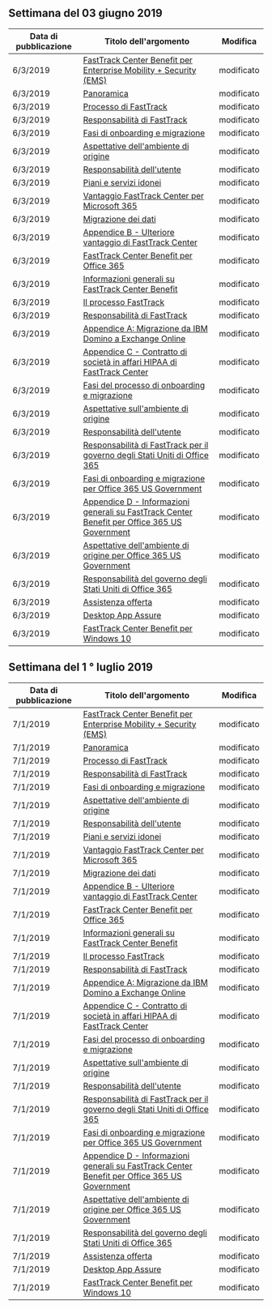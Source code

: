 <!-- This file is generated automatically each week. Changes made to this file will be overwritten.-->




## <a name="week-of-june-03-2019"></a>Settimana del 03 giugno 2019


| Data di pubblicazione |Titolo dell'argomento | Modifica |
|------|------------|--------|
| 6/3/2019 | [FastTrack Center Benefit per Enterprise Mobility + Security (EMS)](/FastTrack/ems-fasttrack-benefit-for-ems) | modificato |
| 6/3/2019 | [Panoramica](/FastTrack/ems-fasttrack-benefit-overview) | modificato |
| 6/3/2019 | [Processo di FastTrack](/FastTrack/ems-fasttrack-process) | modificato |
| 6/3/2019 | [Responsabilità di FastTrack](/FastTrack/ems-fasttrack-responsibilities) | modificato |
| 6/3/2019 | [Fasi di onboarding e migrazione](/FastTrack/ems-onboarding-phases) | modificato |
| 6/3/2019 | [Aspettative dell'ambiente di origine](/FastTrack/ems-source-environment-expectations) | modificato |
| 6/3/2019 | [Responsabilità dell'utente](/FastTrack/ems-your-responsibilities) | modificato |
| 6/3/2019 | [Piani e servizi idonei](/FastTrack/m365-eligible-services-and-plans) | modificato |
| 6/3/2019 | [Vantaggio FastTrack Center per Microsoft 365](/FastTrack/m365-fasttrack-benefit-overview) | modificato |
| 6/3/2019 | [Migrazione dei dati](/FastTrack/o365-data-migration) | modificato |
| 6/3/2019 | [Appendice B - Ulteriore vantaggio di FastTrack Center](/FastTrack/o365-fasttrack-additional-benefits) | modificato |
| 6/3/2019 | [FastTrack Center Benefit per Office 365](/FastTrack/o365-fasttrack-benefit-for-office-365) | modificato |
| 6/3/2019 | [Informazioni generali su FastTrack Center Benefit](/FastTrack/o365-fasttrack-benefit-overview) | modificato |
| 6/3/2019 | [Il processo FastTrack](/FastTrack/o365-fasttrack-process) | modificato |
| 6/3/2019 | [Responsabilità di FastTrack](/FastTrack/o365-fasttrack-responsibilities) | modificato |
| 6/3/2019 | [Appendice A: Migrazione da IBM Domino a Exchange Online](/FastTrack/o365-from-ibm-domino-to-exchange-online) | modificato |
| 6/3/2019 | [Appendice C - Contratto di società in affari HIPAA di FastTrack Center](/FastTrack/o365-hipaa-business-associate-agreement) | modificato |
| 6/3/2019 | [Fasi del processo di onboarding e migrazione](/FastTrack/o365-onboarding-and-migration) | modificato |
| 6/3/2019 | [Aspettative sull'ambiente di origine](/FastTrack/o365-source-environment-expectations) | modificato |
| 6/3/2019 | [Responsabilità dell'utente](/FastTrack/o365-your-responsibilities) | modificato |
| 6/3/2019 | [Responsabilità di FastTrack per il governo degli Stati Uniti di Office 365](/FastTrack/us-gov-appendix-fasttrack-responsibilities) | modificato |
| 6/3/2019 | [Fasi di onboarding e migrazione per Office 365 US Government](/FastTrack/us-gov-appendix-onboarding-and-migration) | modificato |
| 6/3/2019 | [Appendice D - Informazioni generali su FastTrack Center Benefit per Office 365 US Government](/FastTrack/us-gov-appendix-overview) | modificato |
| 6/3/2019 | [Aspettative dell'ambiente di origine per Office 365 US Government](/FastTrack/us-gov-appendix-source-environment-expectations) | modificato |
| 6/3/2019 | [Responsabilità del governo degli Stati Uniti di Office 365](/FastTrack/us-gov-appendix-your-responsibilities) | modificato |
| 6/3/2019 | [Assistenza offerta](/FastTrack/win-10-daa-assistance-offered) | modificato |
| 6/3/2019 | [Desktop App Assure](/FastTrack/win-10-desktop-app-assure) | modificato |
| 6/3/2019 | [FastTrack Center Benefit per Windows 10](/FastTrack/win-10-fasttrack-benefit-for-windows-10) | modificato |


## <a name="week-of-july-01-2019"></a>Settimana del 1 ° luglio 2019


| Data di pubblicazione |Titolo dell'argomento | Modifica |
|------|------------|--------|
| 7/1/2019 | [FastTrack Center Benefit per Enterprise Mobility + Security (EMS)](/FastTrack/ems-fasttrack-benefit-for-ems) | modificato |
| 7/1/2019 | [Panoramica](/FastTrack/ems-fasttrack-benefit-overview) | modificato |
| 7/1/2019 | [Processo di FastTrack](/FastTrack/ems-fasttrack-process) | modificato |
| 7/1/2019 | [Responsabilità di FastTrack](/FastTrack/ems-fasttrack-responsibilities) | modificato |
| 7/1/2019 | [Fasi di onboarding e migrazione](/FastTrack/ems-onboarding-phases) | modificato |
| 7/1/2019 | [Aspettative dell'ambiente di origine](/FastTrack/ems-source-environment-expectations) | modificato |
| 7/1/2019 | [Responsabilità dell'utente](/FastTrack/ems-your-responsibilities) | modificato |
| 7/1/2019 | [Piani e servizi idonei](/FastTrack/m365-eligible-services-and-plans) | modificato |
| 7/1/2019 | [Vantaggio FastTrack Center per Microsoft 365](/FastTrack/m365-fasttrack-benefit-overview) | modificato |
| 7/1/2019 | [Migrazione dei dati](/FastTrack/o365-data-migration) | modificato |
| 7/1/2019 | [Appendice B - Ulteriore vantaggio di FastTrack Center](/FastTrack/o365-fasttrack-additional-benefits) | modificato |
| 7/1/2019 | [FastTrack Center Benefit per Office 365](/FastTrack/o365-fasttrack-benefit-for-office-365) | modificato |
| 7/1/2019 | [Informazioni generali su FastTrack Center Benefit](/FastTrack/o365-fasttrack-benefit-overview) | modificato |
| 7/1/2019 | [Il processo FastTrack](/FastTrack/o365-fasttrack-process) | modificato |
| 7/1/2019 | [Responsabilità di FastTrack](/FastTrack/o365-fasttrack-responsibilities) | modificato |
| 7/1/2019 | [Appendice A: Migrazione da IBM Domino a Exchange Online](/FastTrack/o365-from-ibm-domino-to-exchange-online) | modificato |
| 7/1/2019 | [Appendice C - Contratto di società in affari HIPAA di FastTrack Center](/FastTrack/o365-hipaa-business-associate-agreement) | modificato |
| 7/1/2019 | [Fasi del processo di onboarding e migrazione](/FastTrack/o365-onboarding-and-migration) | modificato |
| 7/1/2019 | [Aspettative sull'ambiente di origine](/FastTrack/o365-source-environment-expectations) | modificato |
| 7/1/2019 | [Responsabilità dell'utente](/FastTrack/o365-your-responsibilities) | modificato |
| 7/1/2019 | [Responsabilità di FastTrack per il governo degli Stati Uniti di Office 365](/FastTrack/us-gov-appendix-fasttrack-responsibilities) | modificato |
| 7/1/2019 | [Fasi di onboarding e migrazione per Office 365 US Government](/FastTrack/us-gov-appendix-onboarding-and-migration) | modificato |
| 7/1/2019 | [Appendice D - Informazioni generali su FastTrack Center Benefit per Office 365 US Government](/FastTrack/us-gov-appendix-overview) | modificato |
| 7/1/2019 | [Aspettative dell'ambiente di origine per Office 365 US Government](/FastTrack/us-gov-appendix-source-environment-expectations) | modificato |
| 7/1/2019 | [Responsabilità del governo degli Stati Uniti di Office 365](/FastTrack/us-gov-appendix-your-responsibilities) | modificato |
| 7/1/2019 | [Assistenza offerta](/FastTrack/win-10-daa-assistance-offered) | modificato |
| 7/1/2019 | [Desktop App Assure](/FastTrack/win-10-desktop-app-assure) | modificato |
| 7/1/2019 | [FastTrack Center Benefit per Windows 10](/FastTrack/win-10-fasttrack-benefit-for-windows-10) | modificato |
